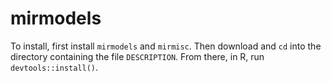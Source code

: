 # mirmodels

To install, first install `mirmodels` and `mirmisc`. Then download and `cd` into the directory containing the file `DESCRIPTION`. From there, in R, run `devtools::install()`.
